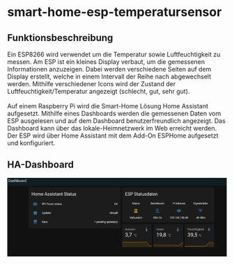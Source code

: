 # smart-home-esp-temperatursensor

## Funktionsbeschreibung
Ein ESP8266 wird verwendet um die Temperatur sowie Luftfeuchtigkeit zu messen. 
Am ESP ist ein kleines Display verbaut, um die gemessenen Informationen 
anzuzeigen. Dabei werden verschiedene Seiten auf dem Display erstellt, welche in 
einem Intervall der Reihe nach abgewechselt werden. Mithilfe verschiedener Icons
wird der Zustand der Luftfeuchtigkeit/Temperatur angezeigt (schlecht, gut, sehr gut).
<br><br>
Auf einem Raspberry Pi wird die Smart-Home Lösung Home Assistant aufgesetzt.
Mithilfe eines Dashboards werden die gemessenen Daten vom ESP ausgelesen und 
auf dem Dashboard benutzerfreundlich angezeigt. Das Dashboard kann über das
lokale-Heimnetzwerk im Web erreicht werden. Der ESP wird über Home Assistant 
mit dem Add-On ESPHome aufgesetzt und konfiguriert.

## HA-Dashboard
![HA-Dashboard view](https://github.com/svenholenstein/smart-home-esp-temperatursensor/blob/main/web-dashboard.png)
